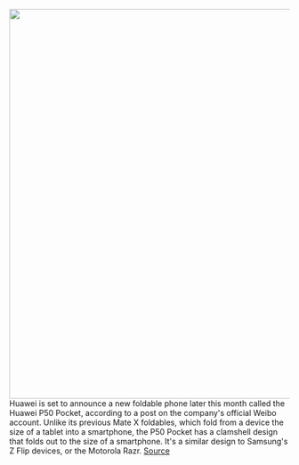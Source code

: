 <img src='https://cdn.vox-cdn.com/thumbor/iuJn6PySy_FE2PBbKBwcMEvUEL0=/0x0:1620x1080/1200x800/filters:focal(681x411:939x669)/cdn.vox-cdn.com/uploads/chorus_image/image/70280497/001RBNXygy1gxfadt3cfyj61hc0u07ee02.0.jpg' width='700px' /><br/>
Huawei is set to announce a new foldable phone later this month called the Huawei P50 Pocket, according to a post on the company's official Weibo account. Unlike its previous Mate X foldables, which fold from a device the size of a tablet into a smartphone, the P50 Pocket has a clamshell design that folds out to the size of a smartphone. It's a similar design to Samsung's Z Flip devices, or the Motorola Razr.
<a href='https://www.theverge.com/2021/12/16/22839272/huawei-p50-pocket-china-launch-foldable'> Source <a/>